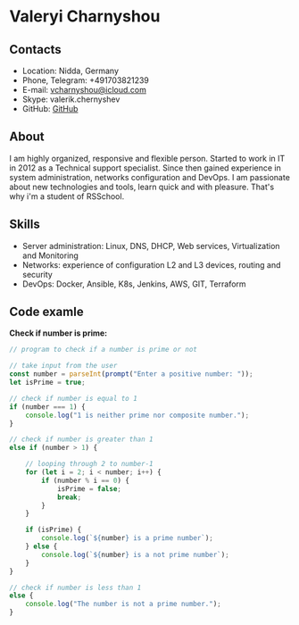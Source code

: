 # Valeryi Charnyshou

## Contacts

* Location: Nidda, Germany
* Phone, Telegram: +491703821239
* E-mail: vcharnyshou@icloud.com
* Skype: valerik.chernyshev
* GitHub: [GitHub](https://github.com/valeryicharnyshou)

## About

I am highly organized, responsive and flexible person. Started to work in IT in 2012
as a Technical support specialist. Since then gained experience in system administration,
networks configuration and DevOps. I am passionate about new technologies and tools,
learn quick and with pleasure. That's why i'm a student of RSSchool.

## Skills

* Server administration: Linux, DNS, DHCP, Web services, Virtualization and Monitoring
* Networks: experience of configuration L2 and L3 devices, routing and security
* DevOps: Docker, Ansible, K8s, Jenkins, AWS, GIT, Terraform

## Code examle

**Check if number is prime:**

```javascript
// program to check if a number is prime or not

// take input from the user
const number = parseInt(prompt("Enter a positive number: "));
let isPrime = true;

// check if number is equal to 1
if (number === 1) {
    console.log("1 is neither prime nor composite number.");
}

// check if number is greater than 1
else if (number > 1) {

    // looping through 2 to number-1
    for (let i = 2; i < number; i++) {
        if (number % i == 0) {
            isPrime = false;
            break;
        }
    }

    if (isPrime) {
        console.log(`${number} is a prime number`);
    } else {
        console.log(`${number} is a not prime number`);
    }
}

// check if number is less than 1
else {
    console.log("The number is not a prime number.");
}
```

## 
